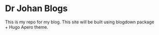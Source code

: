 # Dr Johan Blogs

This is my repo for my blog. This site will be built using blogdown package + Hugo Apero theme. 
